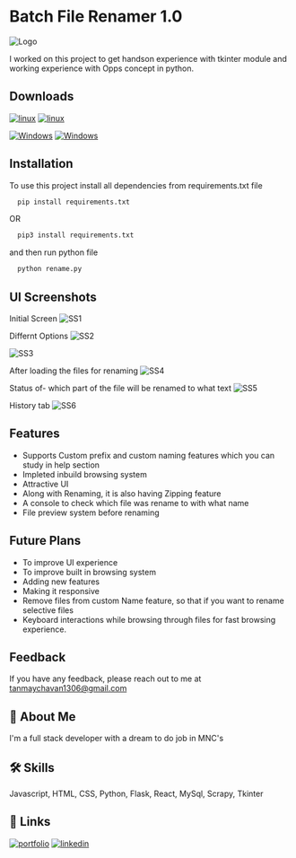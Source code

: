 
# Batch File Renamer 1.0

![Logo](https://i.imgur.com/YSk7Dm5.jpg)

I worked on this project to get handson experience with tkinter module and working experience with Opps concept in python.

## Downloads

[![linux](https://img.shields.io/badge/linux-64bit_Deb-b00434?style=for-the-badge&logo=linux&logoColor=white)](https://drive.google.com/uc?export=download&id=1ozEkiMejGI7xGgQFRVta4ZKt4pAp6Z0N)
[![linux](https://img.shields.io/badge/linux-64bit_Redhat-b00434?style=for-the-badge&logo=linux&logoColor=white)](https://drive.google.com/uc?export=download&id=1ozEkiMejGI7xGgQFRVta4ZKt4pAp6Z0N)


[![Windows](https://img.shields.io/badge/Windows-64bit-0073cf?style=for-the-badge&logo=windows&logoColor=white)](https://drive.google.com/uc?export=download&id=1lda2S1acWRtNjaNmuy__HKa1mOlgMdK-)
[![Windows](https://img.shields.io/badge/Windows-32bit-0073cf?style=for-the-badge&logo=windows&logoColor=white)](https://drive.google.com/uc?export=download&id=1gcuFpFwfG4ufd0JngWr4jdq9yIfSXFxN)


## Installation

To use this project install all dependencies from requirements.txt file

```bash
  pip install requirements.txt 
```
OR 

```bash
  pip3 install requirements.txt 
```
and then run python file
```bash
  python rename.py
```


## UI Screenshots

Initial Screen
![SS1](https://i.imgur.com/j7C1bQz.png)

Differnt Options
![SS2](https://i.imgur.com/4JWCnHF.png)

![SS3](https://i.imgur.com/jKHACDk.png)


After loading the files for renaming
![SS4](https://i.imgur.com/7kuLJAF.png)

Status of- which part of the file will be renamed to what text
![SS5](https://i.imgur.com/2muq6wT.png)

History tab 
![SS6](https://i.imgur.com/BJiaKky.png)



## Features

- Supports Custom prefix and custom naming features which you can study in help section
- Impleted inbuild browsing system 
- Attractive UI
- Along with Renaming, it is also having Zipping feature
- A console to check which file was rename to with what name
- File preview system before renaming

## Future Plans

- To improve UI experience
- To improve built in browsing system
- Adding new features
- Making it responsive
- Remove files from custom Name feature, so that if you want to rename selective files
- Keyboard interactions while browsing through files for fast browsing experience.

## Feedback

If you have any feedback, please reach out to me at tanmaychavan1306@gmail.com


## 🚀 About Me
I'm a full stack developer with a dream to do job in MNC's


## 🛠 Skills
Javascript, HTML, CSS, Python, Flask, React, MySql, Scrapy, Tkinter


## 🔗 Links
[![portfolio](https://img.shields.io/badge/my_portfolio-000?style=for-the-badge&logo=ko-fi&logoColor=white)](https://portfolio-59977.web.app/)
[![linkedin](https://img.shields.io/badge/linkedin-0A66C2?style=for-the-badge&logo=linkedin&logoColor=white)](https://www.linkedin.com/in/tanmay-chavan-3b46b021b)






